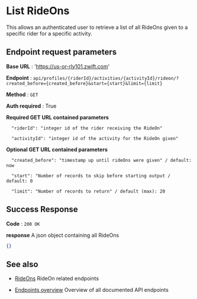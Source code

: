 # List RideOns

This allows an authenticated user to retrieve a list of all RideOns given to a specific rider for a specific activity.

## Endpoint request parameters

**Base URL** : 'https://us-or-rly101.zwift.com'

**Endpoint** : `api/profiles/{riderId}/activities/{activityId}/rideon/?created_before={created_before}&start={start}&limit={limit}`

**Method** : `GET`

**Auth required** : True

**Required GET URL contained parameters**

```
  "riderId": "integer id of the rider receiving the RideOn"

  "activityId": "integer id of the activity for the RideOn given"
```

**Optional GET URL contained parameters**

```
  "created_before": "timestamp up until rideOns were given" / default: now

  "start": "Number of records to skip before starting output / default: 0
  
  "limit": "Number of records to return" / default (max): 20
```

## Success Response

**Code** : `200 OK`

**response**
A json object containing all RideOns 

```json
{}
```

## See also

- [RideOns](https://github.com/strukturunion-mmw/zwift-api-documentation/blob/main/rideOns/endpoints_rideOns.md) RideOn related endpoints

- [Endpoints overview](https://github.com/strukturunion-mmw/zwift-api-documentation/blob/main/README.md) Overview of all documented API endpoints
